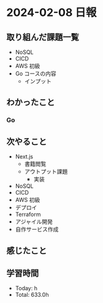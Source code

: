 # 2024-02-08 日報

## 取り組んだ課題一覧

- NoSQL
- CICD
- AWS 初級
- Go コースの内容
  - インプット

## わかったこと

### Go

## 次やること

- Next.js
  - 書籍閲覧
  - アウトプット課題
    - 実装
- NoSQL
- CICD
- AWS 初級
- デプロイ
- Terraform
- アジャイル開発
- 自作サービス作成

## 感じたこと

## 学習時間

- Today: h
- Total: 633.0h
